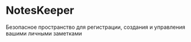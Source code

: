 # NotesKeeper
Безопасное пространство для регистрации, создания и управления вашими личными заметками
